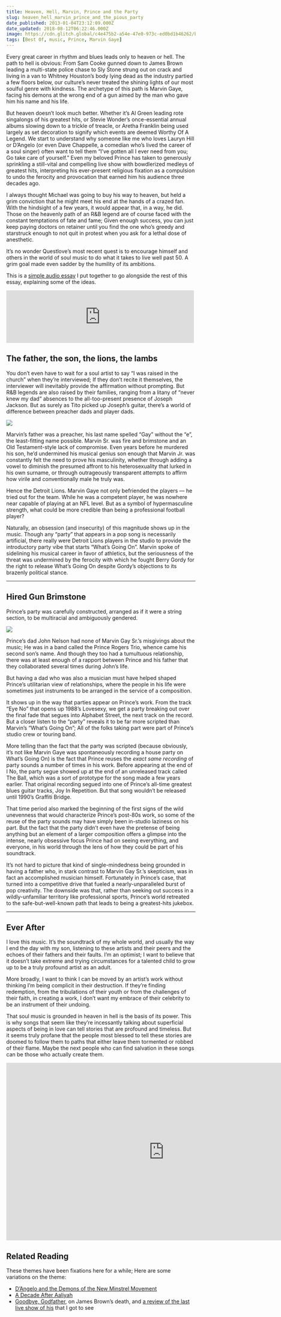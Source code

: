 ```yaml
---
title: Heaven, Hell, Marvin, Prince and the Party
slug: heaven_hell_marvin_prince_and_the_pious_party
date_published: 2013-01-04T23:12:09.000Z
date_updated: 2018-08-12T06:22:46.000Z
image: https://cdn.glitch.global/c4e475b2-a54e-47e0-973c-ed0bd1b46262/barnes-sugarshack1.jpg?v=1670398946641
tags: [Best Of, music, Prince, Marvin Gaye]
---
```


Every great career in rhythm and blues leads only to heaven or hell. The path to hell is obvious: From Sam Cooke gunned down to James Brown leading a multi-state police chase to Sly Stone strung out on crack and living in a van to Whitney Houston’s body lying dead as the industry partied a few floors below, our culture’s never treated the shining lights of our most soulful genre with kindness. The archetype of this path is Marvin Gaye, facing his demons at the wrong end of a gun aimed by the man who gave him his name and his life.

But heaven doesn’t look much better. Whether it’s Al Green leading rote singalongs of his greatest hits, or Stevie Wonder’s once-essential annual albums slowing down to a trickle of treacle, or Aretha Franklin being used largely as set decoration to signify which events are deemed Worthy Of A Legend. We start to understand why someone like me who loves Lauryn Hill or D’Angelo (or even Dave Chappelle, a comedian who’s lived the career of a soul singer) often want to tell them “I’ve gotten all I ever need from you; Go take care of yourself.” Even my beloved Prince has taken to generously sprinkling a still-vital and compelling live show with bowdlerized medleys of greatest hits, interpreting his ever-present religious fixation as a compulsion to undo the ferocity and provocation that earned him his audience three decades ago.

I always thought Michael was going to buy his way to heaven, but held a grim conviction that he might meet his end at the hands of a crazed fan. With the hindsight of a few years, it would appear that, in a way, he did. Those on the heavenly path of an R&B legend are of course faced with the constant temptations of fate and fame; Given enough success, you can just keep paying doctors on retainer until you find the one who’s greedy and starstruck enough to not quit in protest when you ask for a lethal dose of anesthetic.

It’s no wonder Questlove’s most recent quest is to encourage himself and others in the world of soul music to do what it takes to live well past 50. A grim goal made even sadder by the humility of its ambitions.

This is a [simple audio essay](https://archive.org/details/ThePartyMarvinPrinceFathersAndSons) I put together to go alongside the rest of this essay, explaining some of the ideas.

<iframe src="https://archive.org/embed/ThePartyMarvinPrinceFathersAndSons" width="500" height="140" frameborder="0" webkitallowfullscreen="true" mozallowfullscreen="true" allowfullscreen></iframe>

## The father, the son, the lions, the lambs

You don’t even have to wait for a soul artist to say “I was raised in the church” when they’re interviewed; If they don’t recite it themselves, the interviewer will inevitably provide the affirmation without prompting. But R&B legends are also raised by their families, ranging from a litany of “never knew my dad” absences to the all-too-present presence of Joseph Jackson. But as surely as Tito picked up Joseph’s guitar, there’s a world of difference between preacher dads and player dads.

<a href="https://www.amazon.com/Whats-Going-Anniversary-Super-Deluxe/dp/B0052MN4TA/ref=as_li_ss_il?s=dmusic&ie=UTF8&qid=1534039564&sr=1-2-mp3-albums-bar-strip-0&keywords=Marvin+Gaye+What's+Going+On&linkCode=li3&tag=2020-20&linkId=39df189967dab280d475a3e2cf22819c&language=en_US" target="_blank"><img border="0" src="//ws-na.amazon-adsystem.com/widgets/q?_encoding=UTF8&ASIN=B0052MN4TA&Format=_SL250_&ID=AsinImage&MarketPlace=US&ServiceVersion=20070822&WS=1&tag=2020-20&language=en_US" ></a><img src="https://ir-na.amazon-adsystem.com/e/ir?t=2020-20&language=en_US&l=li3&o=1&a=B0052MN4TA" width="1" height="1" border="0" alt="" style="border:none !important; margin:0px !important;" />

Marvin’s father was a preacher, his last name spelled “Gay” without the “e”, the least-fitting name possible. Marvin Sr. was fire and brimstone and an Old Testament-style lack of compromise. Even years before he murdered his son, he’d undermined his musical genius son enough that Marvin Jr. was constantly felt the need to prove his masculinity, whether through adding a vowel to diminish the presumed affront to his heterosexuality that lurked in his own surname, or through outrageously transparent attempts to affirm how virile and conventionally male he truly was.

Hence the Detroit Lions. Marvin Gaye not only befriended the players — he tried out for the team. While he was a competent player, he was nowhere near capable of playing at an NFL level. But as a symbol of hypermasculine strength, what could be more credible than being a professional football player?

Naturally, an obsession (and insecurity) of this magnitude shows up in the music. Though any “party” that appears in a pop song is necessarily artificial, there really were Detroit Lions players in the studio to provide the introductory party vibe that starts “What’s Going On”. Marvin spoke of sidelining his musical career in favor of athletics, but the seriousness of the threat was undermined by the ferocity with which he fought Berry Gordy for the right to release What’s Going On despite Gordy’s objections to its brazenly political stance.

---

## Hired Gun Brimstone

Prince’s party was carefully constructed, arranged as if it were a string section, to be multiracial and ambiguously gendered.

<a href="https://www.amazon.com/gp/product/B002C7GBQG/ref=as_li_ss_il?ie=UTF8&linkCode=li3&tag=2020-20&linkId=902f67907e4c7f71e97aa5b2a38c157b&language=en_US" target="_blank"><img border="0" src="//ws-na.amazon-adsystem.com/widgets/q?_encoding=UTF8&ASIN=B002C7GBQG&Format=_SL250_&ID=AsinImage&MarketPlace=US&ServiceVersion=20070822&WS=1&tag=2020-20&language=en_US" ></a><img src="https://ir-na.amazon-adsystem.com/e/ir?t=2020-20&language=en_US&l=li3&o=1&a=B002C7GBQG" width="1" height="1" border="0" alt="" style="border:none !important; margin:0px !important;" />

Prince’s dad John Nelson had none of Marvin Gay Sr.’s misgivings about the music; He was in a band called the Prince Rogers Trio, whence came his second son’s name. And though they too had a tumultuous relationship, there was at least enough of a rapport between Prince and his father that they collaborated several times during John’s life.

But having a dad who was also a musician must have helped shaped Prince’s utilitarian view of relationships, where the people in his life were sometimes just instruments to be arranged in the service of a composition.

It shows up in the way that parties appear on Prince’s work. From the track “Eye No” that opens up 1988’s Lovesexy, we get a party breaking out over the final fade that segues into Alphabet Street, the next track on the record. But a closer listen to the “party” reveals it to be far more scripted than Marvin’s “What’s Going On”; All of the folks taking part were part of Prince’s studio crew or touring band.

More telling than the fact that the party was scripted (because obviously, it’s not like Marvin Gaye was spontaneously recording a house party on What’s Going On) is the fact that Prince reuses the *exact same recording* of party sounds a number of times in his work. Before appearing at the end of I No, the party segue showed up at the end of an unreleased track called The Ball, which was a sort of prototype for the song made a few years earlier. That original recording segued into one of Prince’s all-time greatest blues guitar tracks, Joy In Repetition. But that song wouldn’t be released until 1990’s Graffiti Bridge.

That time period also marked the beginning of the first signs of the wild unevenness that would characterize Prince’s post-80s work, so some of the reuse of the party sounds may have simply been in-studio laziness on his part. But the fact that the party didn’t even have the pretense of being anything but an element of a larger composition offers a glimpse into the intense, nearly obsessive focus Prince had on seeing everything, and everyone, in his world through the lens of how they could be part of his soundtrack.

It’s not hard to picture that kind of single-mindedness being grounded in having a father who, in stark contrast to Marvin Gay Sr.’s skepticism, was in fact an accomplished musician himself. Fortunately in Prince’s case, that turned into a competitive drive that fueled a nearly-unparalleled burst of pop creativity. The downside was that, rather than seeking out success in a wildly-unfamiliar territory like professional sports, Prince’s world retreated to the safe-but-well-known path that leads to being a greatest-hits jukebox.

---

## Ever After

I love this music. It’s the soundtrack of my whole world, and usually the way I end the day with my son, listening to these artists and their peers and the echoes of their fathers and their faults. I’m an optimist; I want to believe that it doesn’t take extreme and trying circumstances for a talented child to grow up to be a truly profound artist as an adult.

More broadly, I want to think I can be moved by an artist’s work without thinking I’m being complicit in their destruction. If they’re finding redemption, from the tribulations of their youth or from the challenges of their faith, in creating a work, I don’t want my embrace of their celebrity to be an instrument of their undoing.

That soul music is grounded in heaven in hell is the basis of its power. This is why songs that seem like they’re incessantly talking about superficial aspects of being in love can tell stories that are profound and timeless. But it seems truly profane that the people most blessed to tell these stories are doomed to follow them to paths that either leave them tormented or robbed of their flame. Maybe the next people who can find salvation in these songs can be those who actually create them.

<iframe width="840" height="473" src="https://www.youtube.com/embed/x3oCwtKTI9M" title="Dave Chappelle: In His Own Words (2012 Tribute)" frameborder="0" allow="accelerometer; autoplay; clipboard-write; encrypted-media; gyroscope; picture-in-picture" allowfullscreen></iframe>

## Related Reading

These themes have been fixations here for a while; Here are some variations on the theme:

- [D’Angelo and the Demons of the New Minstrel Movement](/2008/09/dangelo-and-the-demons-of-the-new-minstrel-movement)
- [A Decade After Aaliyah](/2011/08/a-decade-after-aaliyah)
- [Goodbye, Godfather](/2006/12/goodbye-godfather), on James Brown’s death, and [a review of the last live show of his](/2002/02/james-brown) that I got to see
